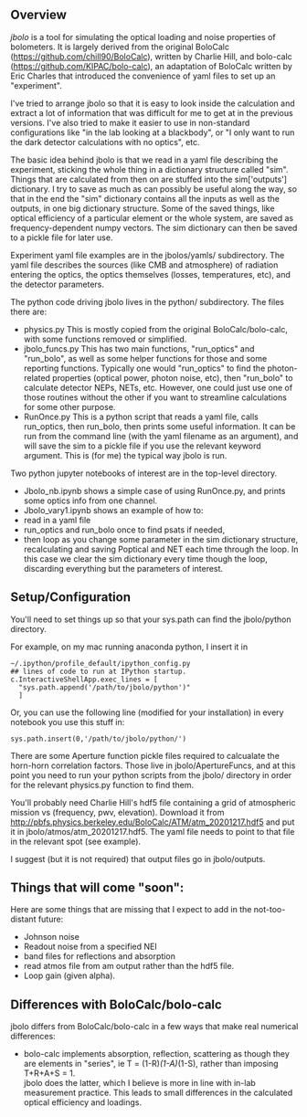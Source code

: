 ## Overview
*jbolo* is a tool for simulating the optical loading and noise properties of bolometers.
It is largely derived from the original BoloCalc (https://github.com/chill90/BoloCalc), written by Charlie Hill,
and bolo-calc (https://github.com/KIPAC/bolo-calc), an adaptation of BoloCalc written by Eric Charles that introduced
the convenience of yaml files to set up an "experiment".  

I've tried to arrange
jbolo so that it is easy to look inside the calculation and extract a lot of information
that was difficult for me to get at in the previous versions.  I've also tried to make it easier
to use in non-standard configurations like "in the lab looking at a blackbody",
or "I only want to run the dark detector calculations with no optics", etc.

The basic idea behind jbolo is that we read in a yaml file describing the experiment,
sticking the whole thing in a dictionary structure called "sim".  Things that are
calculated from then on are stuffed into the sim['outputs'] dictionary.  I try to save
as much as can possibly be useful along the way, so that in the end the "sim" dictionary
contains all the inputs as well as the outputs, in one big dictionary structure.  Some of the saved things, like optical efficiency of a particular element or the whole system, are saved as frequency-dependent numpy vectors.
The sim dictionary can
then be saved to a pickle file for later use.

Experiment yaml file examples are in the jbolos/yamls/ subdirectory.  The yaml
file describes the sources (like CMB and atmosphere) of radiation entering the optics,
the optics themselves (losses, temperatures, etc), and the detector parameters.

The python code driving jbolo lives in the python/ subdirectory.  The files there are:
- physics.py  This is mostly copied from the original BoloCalc/bolo-calc, with some functions removed or simplified.
- jbolo_funcs.py  This has two main functions, "run_optics" and "run_bolo", as well as some helper functions for those and some reporting functions.  Typically one would "run_optics" to find the photon-related properties (optical power, photon noise, etc), then "run_bolo" to calculate detector NEPs, NETs, etc.  However, one could just use one of those routines without the other if you want to streamline calculations for some other purpose.
- RunOnce.py  This is a python script that reads a yaml file, calls run_optics, then run_bolo, then prints some useful information.  It can be run from the command line (with the yaml filename as an argument), and will save the sim to a pickle file if you use the relevant keyword argument.  This is (for me) the typical way jbolo is run.

Two python jupyter notebooks of interest are in the top-level directory.
- Jbolo_nb.ipynb shows a simple case of using RunOnce.py, and prints some optics info from one channel.
- Jbolo_vary1.ipynb shows an example of how to:
 - read in a yaml file
 - run_optics and run_bolo once to find psats if needed,
 - then loop as you change some parameter in the sim dictionary structure, recalculating and saving Poptical and NET each time through the loop.  In this case we clear the sim dictionary every time though the loop, discarding everything but the parameters of interest.


## Setup/Configuration

You'll need to set things up so that your sys.path can find the jbolo/python directory.  

For example, on my mac running anaconda python, I insert it in

    ~/.ipython/profile_default/ipython_config.py
    ## lines of code to run at IPython startup.
    c.InteractiveShellApp.exec_lines = [
      "sys.path.append('/path/to/jbolo/python')"
      ]

Or, you can use the following line (modified for your installation) in every notebook you use this stuff in:

    sys.path.insert(0,'/path/to/jbolo/python/')

There are some Aperture function pickle files required to calcualate the horn-horn correlation factors.  Those live in jbolo/ApertureFuncs, and at this point you need to run your python scripts from the jbolo/ directory in order for the relevant physics.py function to find them.

You'll probably need Charlie Hill's hdf5 file containing a grid of atmospheric mission vs (frequency, pwv, elevation).  Download it from
http://pbfs.physics.berkeley.edu/BoloCalc/ATM/atm_20201217.hdf5
and put it in jbolo/atmos/atm_20201217.hdf5.  The yaml file needs to
point to that file in the relevant spot (see example).

I suggest (but it is not required) that output files go in jbolo/outputs.


## Things that will come "soon":
Here are some things that are missing that I expect to add in the not-too-distant future:
- Johnson noise
- Readout noise from a specified NEI
- band files for reflections and absorption
- read atmos file from am output rather than the hdf5 file.
- Loop gain (given alpha).

## Differences with BoloCalc/bolo-calc
jbolo differs from BoloCalc/bolo-calc in a few ways that make real numerical
differences:
- bolo-calc implements absorption, reflection, scattering as though they are
 elements in "series", ie T = (1-R)*(1-A)*(1-S), rather than imposing T+R+A+S = 1.  
 jbolo does the latter, which I believe is more in line with in-lab measurement
 practice.  This leads to small differences in the calculated
 optical efficiency and loadings.
